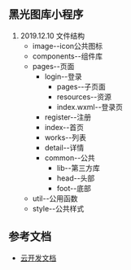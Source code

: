 ## 黑光图库小程序

1. 2019.12.10 文件结构
	- image--icon公共图标
	- components--组件库
	- pages--页面
		- login--登录
			- pages--子页面
			- resources--资源
			- index.wxml--登录页
		- register--注册
		- index--首页
		- works--列表
		- detail--详情
		- common--公共
			- lib--第三方库
			- head--头部
			- foot--底部
	- util--公用函数
	- style--公共样式



## 参考文档

- [云开发文档](https://developers.weixin.qq.com/miniprogram/dev/wxcloud/basis/getting-started.html)

